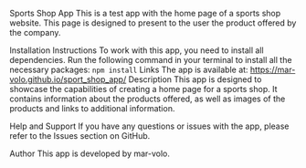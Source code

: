 
Sports Shop App
This is a test app with the home page of a sports shop website. This page is designed to present to the user the product offered by the company.

Installation Instructions
To work with this app, you need to install all dependencies. Run the following command in your terminal to install all the necessary packages:
`npm install`
Links
The app is available at: https://mar-volo.github.io/sport_shop_app/
Description
This app is designed to showcase the capabilities of creating a home page for a sports shop. It contains information about the products offered, as well as images of the products and links to additional information.

Help and Support
If you have any questions or issues with the app, please refer to the Issues section on GitHub.

Author
This app is developed by mar-volo.
